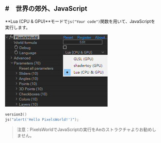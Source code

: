 #　世界の郊外、JavaScript
---

**Lua (CPU & GPU)**モードで```js("Your code")```関数を用いて、JavaScriptを実行します。


![LuaMode](LuaMode.png)


```lua:executeJS.lua
version3()
js("alert('Hello PixelsWorld!')");
```

> 注意：PixelsWorldでJavaScriptの実行をAeのストラクチャよりお勧めしません。